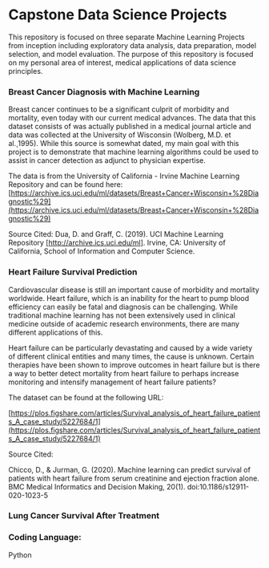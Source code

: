 # Capstone Data Science Projects

This repository is focused on three separate Machine Learning Projects from inception including exploratory data analysis, data preparation, model selection, and model evaluation.  The purpose of this repository is focused on my personal area of interest, medical applications of data science principles.

### Breast Cancer Diagnosis with Machine Learning

Breast cancer continues to be a significant culprit of morbidity and mortality, even today with our current medical advances. The data that this dataset consists of was actually published in a medical journal article and data was collected at the University of Wisconsin (Wolberg, M.D. et al.¸1995). While this source is somewhat dated, my main goal with this project is to demonstrate that machine learning algorithms could be used to assist in cancer detection as adjunct to physician expertise.

The data is from the University of California - Irvine Machine Learning Repository and can be found here: [https://archive.ics.uci.edu/ml/datasets/Breast+Cancer+Wisconsin+%28Diagnostic%29](https://archive.ics.uci.edu/ml/datasets/Breast+Cancer+Wisconsin+%28Diagnostic%29)

Source Cited:
Dua, D. and Graff, C. (2019). UCI Machine Learning Repository [http://archive.ics.uci.edu/ml]. Irvine, CA: University of California, School of Information and Computer Science.

### Heart Failure Survival Prediction

Cardiovascular disease is still an important cause of morbidity and mortality worldwide. Heart failure, which is an inability for the heart to pump blood efficiency can easily be fatal and diagnosis can be challenging. While traditional machine learning has not been extensively used in clinical medicine outside of academic research environments, there are many different applications of this.

Heart failure can be particularly devastating and caused by a wide variety of different clinical entities and many times, the cause is unknown. Certain therapies have been shown to improve outcomes in heart failure but is there a way to better detect mortality from heart failure to perhaps increase monitoring and intensify management of heart failure patients?

The dataset can be found at the following URL:

[https://plos.figshare.com/articles/Survival_analysis_of_heart_failure_patients_A_case_study/5227684/1](https://plos.figshare.com/articles/Survival_analysis_of_heart_failure_patients_A_case_study/5227684/1)

Source Cited:

Chicco, D., & Jurman, G. (2020). Machine learning can predict survival of patients with heart failure from serum creatinine and ejection fraction alone. BMC Medical Informatics and Decision Making, 20(1). doi:10.1186/s12911-020-1023-5

### Lung Cancer Survival After Treatment

### Coding Language:
Python
